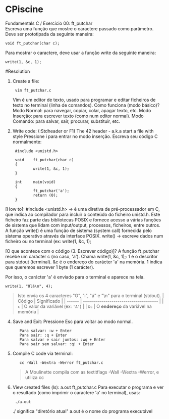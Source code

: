 # CPiscine
Fundamentals C / Exercício 00: ft_putchar    
Escreva uma função que mostre o caractere passado como parâmetro.
Deve ser prototipada da seguinte maneira:
    
    void ft_putchar(char c);

Para mostrar o caractere, deve usar a função write da seguinte maneira:

    write(1, &c, 1);


#Resolution
1. Create a file:
  
        vim ft_putchar.c
    Vim é um editor de texto, usado para programar e editar ficheiros de texto no terminal (linha de comandos).
    Como funciona (modo básico)?
        Modo Normal: para navegar, copiar, colar, apagar texto, etc.
        Modo Inserção: para escrever texto (como num editor normal).
        Modo Comando: para salvar, sair, procurar, substituir, etc.

3. Write code:
  (:Stdheader or F1) The 42 header - a.k.a start a file with style
  Pressione i para entrar no modo inserção.
  Escreva seu código C normalmente:

        #include <unistd.h>
        
        void    ft_putchar(char c)
        {
                write(1, &c, 1);
        }
        
        int     main(void)
        {
                ft_putchar('a');
                return (0);
        }
   
[How to]:
#include <unistd.h> → é uma diretiva de pré-processador em C, que indica ao compilador para incluir o conteúdo do ficheiro unistd.h. Este ficheiro faz parte das bibliotecas POSIX e fornece acesso a várias funções de sistema que lidam com input/output, processos, ficheiros, entre outros.
A função write() é uma função de sistema (system call) fornecida pelo sistema operativo através da interface POSIX. write() → escreve dados num ficheiro ou no terminal (ex: write(1, &c, 1);

[O que acontece com o código (3. Escrever código)]?
A função ft_putchar recebe um carácter c (no caso, 'a').
Chama write(1, &c, 1);:
    1 é o descritor para stdout (terminal).
    &c é o endereço do carácter 'a' na memória.
    1 indica que queremos escrever 1 byte (1 carácter).

Por isso, o carácter 'a' é enviado para o terminal e aparece na tela.

    write(1, "Olá\n", 4);
> Isto envia os 4 caracteres "O", "l", "á" e "\n" para o terminal (stdout).
| Código | Significado                           |
| ------ | ------------------------------------- |
| `c`    | O valor da variável (ex: `'A'`)       |
| `&c`   | O **endereço** da variável na memória |


4. Save and Exit:
  Pressione Esc para voltar ao modo normal.
  
          Para salvar: :w + Enter
          Para sair: :q + Enter
          Para salvar e sair juntos: :wq + Enter
          Para sair sem salvar: :q! + Enter

5. Compile C code via terminal:

          cc -Wall -Wextra -Werror ft_putchar.c
    > A Moulinette compila com as textitflags -Wall -Wextra -Werror, e utiliza cc

6. View created files (ls):
    a.out  ft_putchar.c
Para executar o programa e ver o resultado (como imprimir o caractere 'a' no terminal), usas:
  
        ./a.out
    ./ significa "diretório atual"
    a.out é o nome do programa executável



